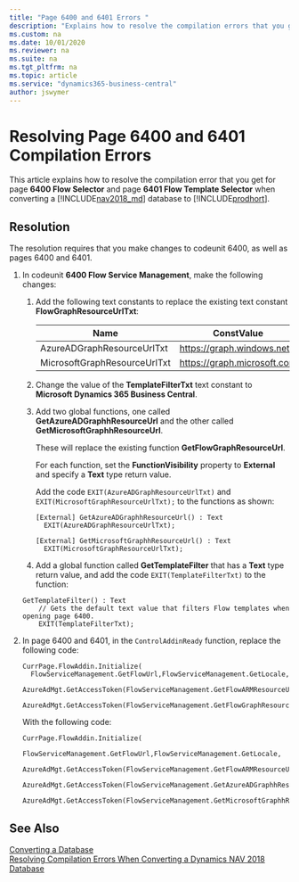 ```yaml
---
title: "Page 6400 and 6401 Errors "
description: "Explains how to resolve the compilation errors that you get forPage 6400 and 6401 when converting a database from Dynamics NAV to Business Central."
ms.custom: na
ms.date: 10/01/2020
ms.reviewer: na
ms.suite: na
ms.tgt_pltfrm: na
ms.topic: article
ms.service: "dynamics365-business-central"
author: jswymer
---
```

# Resolving Page 6400 and 6401 Compilation Errors 
This article explains how to resolve the compilation error that you get for page **6400 Flow Selector** and page **6401 Flow Template Selector** when converting a [!INCLUDE[nav2018_md](../developer/includes/nav2018_md.md)] database to  [!INCLUDE[prodhort](../developer/includes/prod_short.md)].

## Resolution

The resolution requires that you make changes to codeunit 6400, as well as pages 6400 and 6401.

1. In codeunit **6400 Flow Service Management**, make the following changes:

   
   1. Add the following text constants to replace the existing text constant **FlowGraphResourceUrlTxt**:
    
      |Name|ConstValue|
      |----|----------|
      |AzureADGraphResourceUrlTxt|https://graph.windows.net|
      |MicrosoftGraphResourceUrlTxt|https://graph.microsoft.com| 	

   2. Change the value of the **TemplateFilterTxt** text constant to **Microsoft Dynamics 365 Business Central**. 

   3. Add two global functions, one called **GetAzureADGraphhResourceUrl** and the other called **GetMicrosoftGraphhResourceUrl**. 
   
      These will replace the existing function **GetFlowGraphResourceUrl**.
    
      For each function, set the **FunctionVisibility** property to **External** and specify a **Text** type return value. 
          
      Add the code `EXIT(AzureADGraphResourceUrlTxt)` and `EXIT(MicrosoftGraphResourceUrlTxt);` to the functions as shown:

      ```
      [External] GetAzureADGraphhResourceUrl() : Text
        EXIT(AzureADGraphResourceUrlTxt);
  
      [External] GetMicrosoftGraphhResourceUrl() : Text
        EXIT(MicrosoftGraphResourceUrlTxt);
      ```
    4. Add a global function called **GetTemplateFilter** that has a **Text** type return value, and add the code `EXIT(TemplateFilterTxt)` to the function:

      ```
      GetTemplateFilter() : Text
          // Gets the default text value that filters Flow templates when opening page 6400.
          EXIT(TemplateFilterTxt);
      ```
2. In page 6400 and 6401, in the `ControlAddinReady` function, replace the following code:

    ``` 
    CurrPage.FlowAddin.Initialize(
      FlowServiceManagement.GetFlowUrl,FlowServiceManagement.GetLocale,
      AzureAdMgt.GetAccessToken(FlowServiceManagement.GetFlowARMResourceUrl,FlowServiceManagement.GetFlowResourceName,FALSE),
      AzureAdMgt.GetAccessToken(FlowServiceManagement.GetFlowGraphResourceUrl,FlowServiceManagement.GetFlowResourceName,FALSE));
    ```
    
    With the following code:
    
    ```
    CurrPage.FlowAddin.Initialize(
            FlowServiceManagement.GetFlowUrl,FlowServiceManagement.GetLocale,
            AzureAdMgt.GetAccessToken(FlowServiceManagement.GetFlowARMResourceUrl,FlowServiceManagement.GetFlowResourceName,FALSE),
            AzureAdMgt.GetAccessToken(FlowServiceManagement.GetAzureADGraphhResourceUrl,FlowServiceManagement.GetFlowResourceName,FALSE),
            AzureAdMgt.GetAccessToken(FlowServiceManagement.GetMicrosoftGraphhResourceUrl,FlowServiceManagement.GetFlowResourceName,FALSE));
    ```
    


## See Also  
 [Converting a Database](Converting-a-Database.md)  
 [Resolving Compilation Errors When Converting a Dynamics NAV 2018 Database](Resolve-Compile-Errors-When-Converting-Dynamics-NAV-2018-Database.md)  
